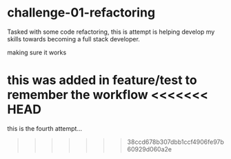 # challenge-01-refactoring
Tasked with some code refactoring, this is attempt is helping develop my skills towards becoming a full stack developer.

making sure it works

this was added in feature/test to remember the workflow
<<<<<<< HEAD
=======

this is the fourth attempt...
>>>>>>> 38ccd678b307dbb1ccf4906fe97b60929d060a2e
